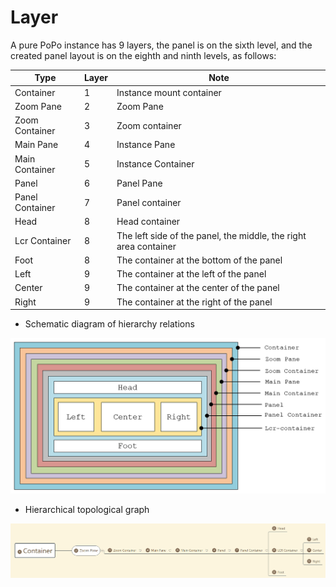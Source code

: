 # Layer

A pure PoPo instance has 9 layers, the panel is on the sixth level, and the created panel layout is on the eighth and ninth levels, as follows:

|Type|Layer|Note|
|-|-|-|
|Container|1|Instance mount container|
|Zoom Pane|2|Zoom Pane|
|Zoom Container|3|Zoom container|
|Main Pane|4|Instance Pane|
|Main Container|5|Instance Container|
|Panel|6|Panel Pane|
|Panel Container|7|Panel container|
|Head|8|Head container|
|Lcr Container|8|The left side of the panel, the middle, the right area container|
|Foot|8|The container at the bottom of the panel|
|Left|9|The container at the left of the panel|
|Center|9|The container at the center of the panel|
|Right|9|The container at the right of the panel|

- Schematic diagram of hierarchy relations

![layers1](../_images/layers2.png)

- Hierarchical topological graph

![layers2](../_images/layers.png)